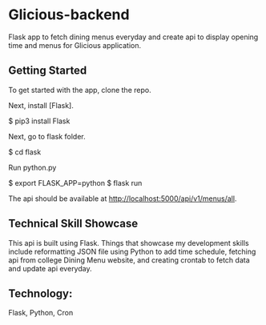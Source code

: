 # Glicious-backend

Flask app to fetch dining menus everyday and create api to display opening time and menus for Glicious application.

## Getting Started

To get started with the app, clone the repo.

Next, install [Flask]. 

$ pip3 install Flask

Next, go to flask folder.

$ cd flask

Run python.py

$ export FLASK_APP=python
$ flask run

The api should be available at <http://localhost:5000/api/v1/menus/all>.

## Technical Skill Showcase

This api is built using Flask. 
Things that showcase my development skills include reformatting JSON file using Python to add time schedule, 
fetching api from college Dining Menu website, and creating crontab to fetch data and update api everyday.

## Technology: 

Flask, Python, Cron
